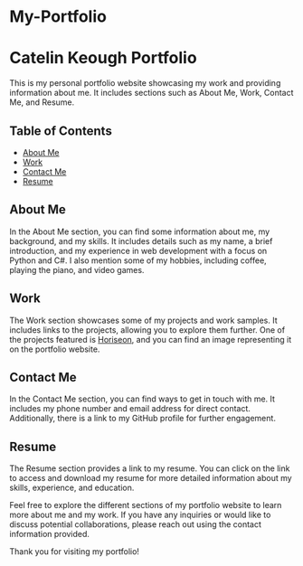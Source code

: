 # My-Portfolio
# Catelin Keough Portfolio

This is my personal portfolio website showcasing my work and providing information about me. It includes sections such as About Me, Work, Contact Me, and Resume.

## Table of Contents
- [About Me](#about-me)
- [Work](#work)
- [Contact Me](#contact-me)
- [Resume](#resume)

## About Me
In the About Me section, you can find some information about me, my background, and my skills. It includes details such as my name, a brief introduction, and my experience in web development with a focus on Python and C#. I also mention some of my hobbies, including coffee, playing the piano, and video games.

## Work
The Work section showcases some of my projects and work samples. It includes links to the projects, allowing you to explore them further. One of the projects featured is [Horiseon](https://keoughcatelin.github.io/horiseon/), and you can find an image representing it on the portfolio website.

## Contact Me
In the Contact Me section, you can find ways to get in touch with me. It includes my phone number and email address for direct contact. Additionally, there is a link to my GitHub profile for further engagement.

## Resume
The Resume section provides a link to my resume. You can click on the link to access and download my resume for more detailed information about my skills, experience, and education.

Feel free to explore the different sections of my portfolio website to learn more about me and my work. If you have any inquiries or would like to discuss potential collaborations, please reach out using the contact information provided.

Thank you for visiting my portfolio!